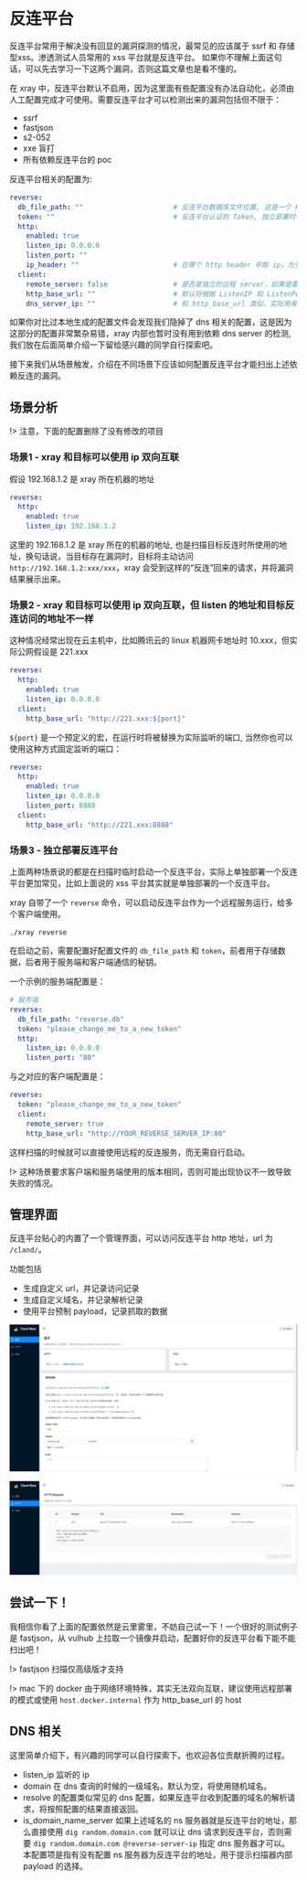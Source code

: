 # 反连平台

反连平台常用于解决没有回显的漏洞探测的情况，最常见的应该属于 ssrf 和 存储型xss。渗透测试人员常用的 xss 平台就是反连平台。
如果你不理解上面这句话，可以先去学习一下这两个漏洞，否则这篇文章也是看不懂的。

在 xray 中，反连平台默认不启用，因为这里面有些配置没有办法自动化，必须由人工配置完成才可使用。需要反连平台才可以检测出来的漏洞包括但不限于：

+ ssrf
+ fastjson
+ s2-052
+ xxe 盲打
+ 所有依赖反连平台的 poc

反连平台相关的配置为:

```yaml
reverse:
  db_file_path: ""                      # 反连平台数据库文件位置, 这是一个 KV 数据库
  token: ""                             # 反连平台认证的 Token, 独立部署时不能为空
  http:
    enabled: true
    listen_ip: 0.0.0.0
    listen_port: ""
    ip_header: ""                       # 在哪个 http header 中取 ip，为空代表从 REMOTE_ADDR 中取
  client:
    remote_server: false                # 是否是独立的远程 server，如果是要在下面配置好远程的服务端地址
    http_base_url: ""                   # 默认将根据 ListenIP 和 ListenPort 生成，该地址是存在漏洞的目标反连回来的地址, 当反连平台前面有反代、绑定域名、端口映射时需要自行配置
    dns_server_ip: ""                   # 和 http_base_url 类似，实际用来访问 dns 服务器的地址
```

如果你对比过本地生成的配置文件会发现我们隐掉了 dns 相关的配置，这是因为这部分的配置非常繁杂易错，xray 内部也暂时没有用到依赖 dns server 的检测, 我们放在后面简单介绍一下留给感兴趣的同学自行探索吧。

接下来我们从场景触发，介绍在不同场景下应该如何配置反连平台才能扫出上述依赖反连的漏洞。

## 场景分析

!> 注意，下面的配置删除了没有修改的项目

### 场景1 - xray 和目标可以使用 ip 双向互联

假设 192.168.1.2 是 xray 所在机器的地址

```yaml
reverse:
  http:
    enabled: true
    listen_ip: 192.168.1.2
```

这里的 192.168.1.2 是 xray 所在的机器的地址, 也是扫描目标反连时所使用的地址，换句话说，当目标存在漏洞时，目标将主动访问 `http://192.168.1.2:xxx/xxx`，xray 会受到这样的“反连”回来的请求，并将漏洞结果展示出来。

### 场景2 - xray 和目标可以使用 ip 双向互联，但 listen 的地址和目标反连访问的地址不一样

这种情况经常出现在云主机中，比如腾讯云的 linux 机器网卡地址时 10.xxx，但实际公网假设是 221.xxx

```yaml
reverse:
  http:
    enabled: true
    listen_ip: 0.0.0.0
  client:
    http_base_url: "http://221.xxx:${port}" 
```

`${port}` 是一个预定义的宏，在运行时将被替换为实际监听的端口, 当然你也可以使用这种方式固定监听的端口：

```yaml
reverse:
  http:
    enabled: true
    listen_ip: 0.0.0.0
    listen_port: 8888
  client:
    http_base_url: "http://221.xxx:8888" 
```

### 场景3 - 独立部署反连平台

上面两种场景说的都是在扫描时临时启动一个反连平台，实际上单独部署一个反连平台更加常见，比如上面说的 xss 平台其实就是单独部署的一个反连平台。

xray 自带了一个 `reverse` 命令，可以启动反连平台作为一个远程服务运行，给多个客户端使用。

```
./xray reverse
```

在启动之前，需要配置好配置文件的 `db_file_path` 和 `token`，前者用于存储数据，后者用于服务端和客户端通信的秘钥。

一个示例的服务端配置是：

```yaml
# 服务端
reverse:
  db_file_path: "reverse.db"
  token: "please_change_me_to_a_new_token"
  http:
    listen_ip: 0.0.0.0
    listen_port: "80"
```

与之对应的客户端配置是：

```yaml
reverse:
  token: "please_change_me_to_a_new_token"
  client:
    remote_server: true
    http_base_url: "http://YOUR_REVERSE_SERVER_IP:80"
```

这样扫描的时候就可以直接使用远程的反连服务，而无需自行启动。

!> 这种场景要求客户端和服务端使用的版本相同，否则可能出现协议不一致导致失败的情况。

## 管理界面

反连平台贴心的内置了一个管理界面，可以访问反连平台 http 地址，url 为 `/cland/`。

功能包括

 - 生成自定义 url，并记录访问记录
 - 生成自定义域名，并记录解析记录
 - 使用平台预制 payload，记录抓取的数据

![cland.jpg](../assets/configuration/cland_1.jpg)

![cland.jpg](../assets/configuration/cland_2.jpg)

## 尝试一下！

我相信你看了上面的配置依然是云里雾里，不妨自己试一下！一个很好的测试例子是 fastjson，从 vulhub 上拉取一个镜像并启动，配置好你的反连平台看下能不能扫出吧！

!> fastjson 扫描仅高级版才支持

!> mac 下的 docker 由于网络环境特殊，其实无法双向互联，建议使用远程部署的模式或使用 `host.docker.internal` 作为 http_base_url 的 host


## DNS 相关

这里简单介绍下，有兴趣的同学可以自行探索下。也欢迎各位贡献折腾的过程。

- listen_ip 监听的 ip
- domain 在 dns 查询的时候的一级域名，默认为空，将使用随机域名。
- resolve 的配置类似常见的 dns 配置，如果反连平台收到配置的域名的解析请求，将按照配置的结果直接返回。
- is_domain_name_server 如果上述域名的 ns 服务器就是反连平台的地址，那么直接使用 `dig random.domain.com` 就可以让 dns 请求到反连平台，否则需要 `dig random.domain.com @reverse-server-ip` 指定 dns 服务器才可以。本配置项是指有没有配置 ns 服务器为反连平台的地址，用于提示扫描器内部 payload 的选择。
